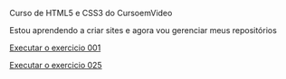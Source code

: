 Curso de HTML5 e CSS3 do CursoemVideo 

 Estou aprendendo a criar sites e agora vou gerenciar meus repositórios

 <a href="https://httpsbru.github.io/html-css/Exercicios/ex002/index.html">Executar o exercicio 001 </a>

 <a href="https://httpsbru.github.io/html-css/Exercicios/ex025/form.html">Executar o exercicio 025 </a>
